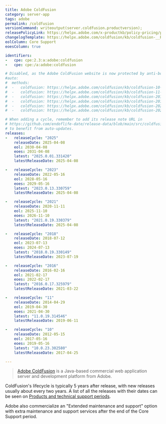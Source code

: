 ```yaml
---
title: Adobe ColdFusion
category: server-app
tags: adobe
permalink: /coldfusion
versionCommand: writeoutput(server.coldfusion.productversion);
releasePolicyLink: https://helpx.adobe.com/x-productkb/policy-pricing/policy_enterprise_lifecycle.html
changelogTemplate: https://helpx.adobe.com/coldfusion/kb/coldfusion-__RELEASE_CYCLE__-updates.html
eolColumn: Core Support
eoesColumn: true

identifiers:
-   cpe: cpe:2.3:a:adobe:coldfusion
-   cpe: cpe:/a:adobe:coldfusion

# Disabled, as the Adobe ColdFusion website is now protected by anti-bot measures.
#auto:
#  methods:
#  -   coldfusion: https://helpx.adobe.com/coldfusion/kb/coldfusion-10-updates.html
#  -   coldfusion: https://helpx.adobe.com/coldfusion/kb/coldfusion-11-updates.html
#  -   coldfusion: https://helpx.adobe.com/coldfusion/kb/coldfusion-2016-updates.html
#  -   coldfusion: https://helpx.adobe.com/coldfusion/kb/coldfusion-2018-updates.html
#  -   coldfusion: https://helpx.adobe.com/coldfusion/kb/coldfusion-2021-updates.html
#  -   coldfusion: https://helpx.adobe.com/coldfusion/kb/coldfusion-2023-updates.html

# When adding a cycle, remember to add its release note URL in
# https://github.com/endoflife-date/release-data/blob/main/src/coldfusion.py
# to benefit from auto-updates.
releases:
-   releaseCycle: "2025"
    releaseDate: 2025-04-08
    eol: 2030-04-08
    eoes: 2031-04-08
    latest: "2025.0.01.331420"
    latestReleaseDate: 2025-04-08

-   releaseCycle: "2023"
    releaseDate: 2022-05-16
    eol: 2028-05-16
    eoes: 2029-05-16
    latest: "2023.0.13.330759"
    latestReleaseDate: 2025-04-08

-   releaseCycle: "2021"
    releaseDate: 2020-11-11
    eol: 2025-11-10
    eoes: 2026-11-10
    latest: "2021.0.19.330379"
    latestReleaseDate: 2025-04-08

-   releaseCycle: "2018"
    releaseDate: 2018-07-12
    eol: 2023-07-13
    eoes: 2024-07-13
    latest: "2018.0.19.330149"
    latestReleaseDate: 2023-07-19

-   releaseCycle: "2016"
    releaseDate: 2016-02-16
    eol: 2021-02-17
    eoes: 2022-02-17
    latest: "2016.0.17.325979"
    latestReleaseDate: 2021-03-22

-   releaseCycle: "11"
    releaseDate: 2014-04-29
    eol: 2019-04-30
    eoes: 2021-04-30
    latest: "11.0.19.314546"
    latestReleaseDate: 2019-06-11

-   releaseCycle: "10"
    releaseDate: 2012-05-15
    eol: 2017-05-16
    eoes: 2019-05-16
    latest: "10.0.23.302580"
    latestReleaseDate: 2017-04-25

---
```


> [Adobe ColdFusion](https://www.adobe.com/products/coldfusion-family.html) is a Java-based commercial
> web application server and development platform from Adobe.

ColdFusion's lifecycle is typically 5 years after release, with new releases usually about every two
years. A list of all the releases with their dates can be seen on
[Products and technical support periods](https://helpx.adobe.com/support/programs/eol-matrix.html).

Adobe also commercialize an "Extended maintenance and support" option with extra maintenance and
support services after the end of the Core Support period.
